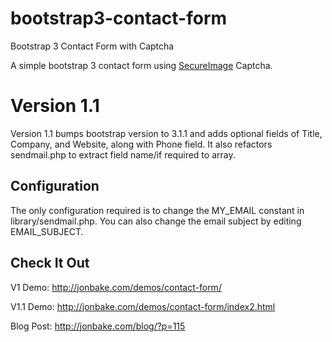 bootstrap3-contact-form
=======================

Bootstrap 3 Contact Form with Captcha

A simple bootstrap 3 contact form using [SecureImage](https://github.com/dapphp/securimage) Captcha.

Version 1.1
===========
Version 1.1 bumps bootstrap version to 3.1.1 and adds optional fields of Title, Company, and Website, along with Phone field.
It also refactors sendmail.php to extract field name/if required to array.

## Configuration
The only configuration required is to change the MY_EMAIL constant in library/sendmail.php.  You can also change the email subject by editing EMAIL_SUBJECT.

## Check It Out
V1 Demo: http://jonbake.com/demos/contact-form/

V1.1 Demo: http://jonbake.com/demos/contact-form/index2.html

Blog Post: http://jonbake.com/blog/?p=115
